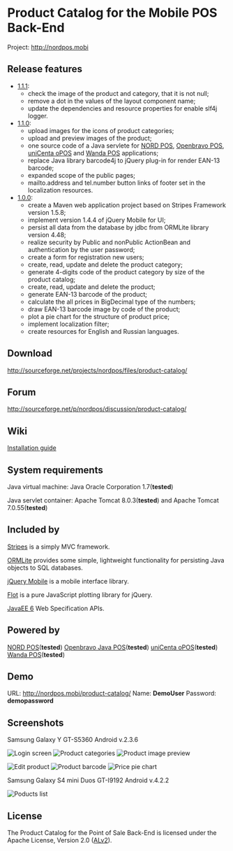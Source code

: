 Product Catalog for the Mobile POS Back-End
===========================================
Project: http://nordpos.mobi

## Release features
* [1.1.1](https://github.com/nordpos-mobi/product-catalog/releases/tag/1.1.1):
  * check the image of the product and category, that it is not null;
  * remove a dot in the values of the layout component name;
  * update the dependencies and resource properties for enable slf4j logger.
* [1.1.0](https://github.com/nordpos-mobi/product-catalog/releases/tag/1.1.0):
  * upload images for the icons of product categories;
  * upload and preview images of the product;
  * one source code of a Java servlete for [NORD POS](http://github.com/nordpos/nordpos), [Openbravo POS](http://sourceforge.net/projects/openbravopos/), [uniCenta oPOS](http://sourceforge.net/projects/unicentaopos/) and [Wanda POS](https://sourceforge.net/projects/wandaposdapos/) applications;
  * replace Java library barcode4j to jQuery plug-in for render EAN-13 barcode;
  * expanded scope of the public pages;
  * mailto.address and tel.number button links of footer set in the localization resources.
* [1.0.0](https://github.com/nordpos-mobi/product-catalog/releases/tag/1.0.0):
  * create a Maven web application project based on Stripes Framework version 1.5.8;
  * implement version 1.4.4 of jQuery Mobile for UI;
  * persist all data from the database by jdbc from ORMLite library version 4.48;
  * realize security by Public and nonPublic ActionBean and authentication by the user password;
  * create a form for registration new users;
  * create, read, update and delete the product category;
  * generate 4-digits code of the product category by size of the product catalog;
  * create, read, update and delete the product;
  * generate EAN-13 barcode of the product;
  * calculate the all prices in BigDecimal type of the numbers;
  * draw EAN-13 barcode image by code of the product;
  * plot a pie chart for the structure of product price;
  * implement localization filter;
  * create resources for English and Russian languages.

## Download
http://sourceforge.net/projects/nordpos/files/product-catalog/

## Forum
http://sourceforge.net/p/nordpos/discussion/product-catalog/

## Wiki 
[Installation guide](https://github.com/nordpos-mobi/product-catalog/wiki)

## System requirements
Java virtual machine: Java Oracle Corporation 1.7(**tested**)

Java servlet container: Apache Tomcat 8.0.3(**tested**) and Apache Tomcat 7.0.55(**tested**)

## Included by
[Stripes](http://stripesframework.org) is a simply MVC framework.

[ORMLite](http://ormlite.com/) provides some simple, lightweight functionality for persisting Java objects to SQL databases.

[jQuery Mobile](http://jquerymobile.com/) is a mobile interface library.

[Flot](http://www.flotcharts.org/) is a pure JavaScript plotting library for jQuery.

[JavaEE 6](http://www.oracle.com/technetwork/java/javaee/tech/javaee6technologies-1955512.html) Web Specification APIs.

## Powered by
[NORD POS](http://github.com/nordpos/nordpos)(**tested**) [Openbravo Java POS](http://sourceforge.net/projects/openbravopos/)(**tested**) [uniCenta oPOS](http://sourceforge.net/projects/unicentaopos/)(**tested**) [Wanda POS](http://sourceforge.net/projects/wandaposdapos/)(**tested**)

## Demo
URL: http://nordpos.mobi/product-catalog/
Name: **DemoUser** Password: **demopassword**

## Screenshots
Samsung Galaxy Y GT-S5360 Android v.2.3.6

![Login screen](https://cloud.githubusercontent.com/assets/1005780/4693219/7af6f184-578f-11e4-8c14-ecbbb973f5b9.png) ![Product categories](https://cloud.githubusercontent.com/assets/1005780/4978221/f6c3e136-68ed-11e4-81e0-19a35ffd018e.png) ![Product image preview](https://cloud.githubusercontent.com/assets/1005780/4978222/f6cd5360-68ed-11e4-9fd7-d9eb077af408.png)

![Edit product](https://cloud.githubusercontent.com/assets/1005780/4693240/474cc7e0-5790-11e4-93ed-d6a94c5b597c.png) ![Product barcode](https://cloud.githubusercontent.com/assets/1005780/4693256/4e7e904c-5791-11e4-94c9-a23497b7f48f.png) ![Price pie chart](https://cloud.githubusercontent.com/assets/1005780/4693257/4e83a2d0-5791-11e4-8dc7-73da1aa19ddb.png)

Samsung Galaxy S4 mini Duos GT-I9192 Android v.4.2.2

![Poducts list](https://cloud.githubusercontent.com/assets/1005780/4693228/cbc74118-578f-11e4-80a7-f1c6fa296f46.png)

## License
The Product Catalog for the Point of Sale Back-End is licensed under the Apache License, Version 2.0 ([ALv2](http://www.apache.org/licenses/LICENSE-2.0.html)).
